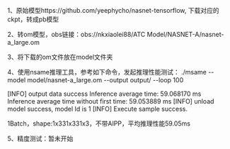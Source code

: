 1、原始模型https://github.com/yeephycho/nasnet-tensorflow, 下载对应的ckpt，转成pb模型

2、转om模型，obs链接：obs://nkxiaolei88/ATC Model/NASNET-A/nasnet-a_large.om

3、将下载的om文件放在model文件夹

4、使用nsame推理工具，参考如下命令，发起推理性能测试： ./msame --model model/nasnet-a_large.om --output output/ --loop 100

[INFO] output data success
Inference average time: 59.068170 ms
Inference average time without first time: 59.053889 ms
[INFO] unload model success, model Id is 1
[INFO] Execute sample success.

1Batch，shape:1x331x331x3，不带AIPP，平均推理性能59.05ms

5、精度测试：暂未开始